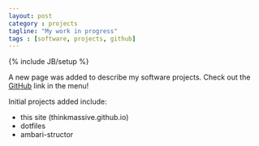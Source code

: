 ```yaml
---
layout: post
category : projects
tagline: "My work in progress"
tags : [software, projects, github]
---
```

{% include JB/setup %}

A new page was added to describe my software projects. Check out the [GitHub](https://thinkmassive.github.io/github.html) link in the menu!

Initial projects added include:
 * this site (thinkmassive.github.io)
 * dotfiles
 * ambari-structor
